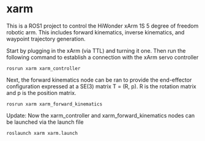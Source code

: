# xarm

This is a ROS1 project to control the HiWonder xArm 1S 5 degree of freedom robotic arm. This includes forward kinematics, inverse kinematics, and waypoint trajectory generation.

Start by plugging in the xArm (via TTL) and turning it one.
Then run the following command to establish a connection with the
xArm servo controller

```
rosrun xarm xarm_controller
```

Next, the forward kinematics node can be ran to provide the end-effector
configuration expressed at a SE(3) matrix T = (R, p). R is the rotation
matrix and p is the position matrix.

```
rosrun xarm xarm_forward_kinematics
```

Update: Now the xarm_controller and xarm_forward_kinematics nodes can be launched
via the launch file

```
roslaunch xarm xarm.launch
```
